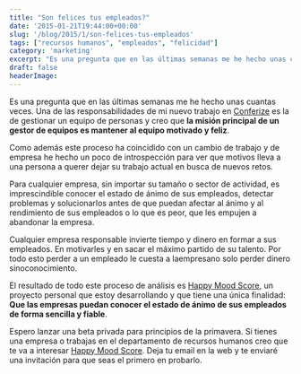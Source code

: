 ```yaml
---
title: "Son felices tus empleados?"
date: '2015-01-21T19:44:00+00:00'
slug: '/blog/2015/1/son-felices-tus-empleados'
tags: ["recursos humanos", "empleados", "felicidad"]
category: 'marketing'
excerpt: "Es una pregunta que en las últimas semanas me he hecho unas cuantas veces. Una de las responsabilidades de mi nuevo trabajo en [Conferize]( es la de gestionar un equipo de per..."
draft: false
headerImage:
---
```

Es una pregunta que en las últimas semanas me he hecho unas cuantas veces. Una de las responsabilidades de mi nuevo trabajo en [Conferize](https://www.conferize.com) es la de gestionar un equipo de personas y creo que **la misión principal de un gestor de equipos es mantener al equipo motivado y feliz**.

Como además este proceso ha coincidido con un cambio de trabajo y de empresa he hecho un poco de introspección para ver que motivos lleva a una persona a querer dejar su trabajo actual en busca de nuevos retos.

Para cualquier empresa, sin importar su tamaño o sector de actividad, es imprescindible conocer el estado de ánimo de sus empleados, detectar problemas y solucionarlos antes de que puedan afectar al ánimo y al rendimiento de sus empleados o lo que es peor, que les empujen a abandonar la empresa.

Cualquier empresa responsable invierte tiempo y dinero en formar a sus empleados. En motivarles y en sacar el máximo partido de su talento. Por todo esto perder a un empleado le cuesta a laempresano solo perder dinero sinoconocimiento.

El resultado de todo este proceso de análisis es [Happy Mood Score](http://happymoodscore.com), un proyecto personal que estoy desarrollando y que tiene una única finalidad:  **Que las empresas puedan conocer el estado de ánimo de sus empleados de forma sencilla y fiable**.

Espero lanzar una beta privada para principios de la primavera. Si tienes una empresa o trabajas en el departamento de recursos humanos creo que te va a interesar [Happy Mood Score](http://happymoodscore.com). Deja tu email en la web y te enviaré una invitación para que seas el primero en probarlo.
